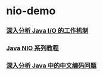 # nio-demo

### [深入分析 Java I/O 的工作机制](https://www.ibm.com/developerworks/cn/java/j-lo-javaio/)
### [Java NIO 系列教程](http://www.iteye.com/magazines/132-Java-NIO)
### [深入分析 Java 中的中文编码问题](https://www.ibm.com/developerworks/cn/java/j-lo-chinesecoding/)